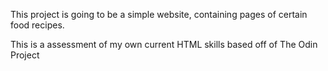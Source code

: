 This project is going to be a simple website, containing pages of certain food recipes.

This is a assessment of my own current HTML skills based off of The Odin Project